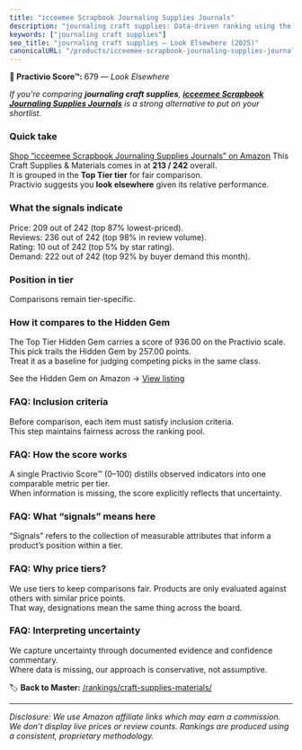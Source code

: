 ```yaml
---
title: "icceemee Scrapbook Journaling Supplies Journals"
description: "journaling craft supplies: Data-driven ranking using the Practivio Score™. Positioned by quality, value, demand, findability, momentum."
keywords: ["journaling craft supplies"]
seo_title: "journaling craft supplies — Look Elsewhere (2025)"
canonicalURL: "/products/icceemee-scrapbook-journaling-supplies-journals-B0F3X1VKWV/"
---
```


**🚫 Practivio Score™:** 679 — _Look Elsewhere_


*If you're comparing **journaling craft supplies**, **[icceemee Scrapbook Journaling Supplies Journals](https://www.amazon.com/dp/B0F3X1VKWV?tag=practivio-20)** is a strong alternative to put on your shortlist.*
### Quick take
[Shop “icceemee Scrapbook Journaling Supplies Journals” on Amazon](https://www.amazon.com/dp/B0F3X1VKWV?tag=practivio-20)
This Craft Supplies & Materials comes in at **213 / 242** overall.  
It is grouped in the **Top Tier tier** for fair comparison.  
Practivio suggests you **look elsewhere** given its relative performance.

### What the signals indicate
Price: 209 out of 242 (top 87% lowest-priced).  
Reviews: 236 out of 242 (top 98% in review volume).  
Rating: 10 out of 242 (top 5% by star rating).  
Demand: 222 out of 242 (top 92% by buyer demand this month).

### Position in tier
Comparisons remain tier-specific.

### How it compares to the Hidden Gem
The Top Tier Hidden Gem carries a score of 936.00 on the Practivio scale.  
This pick trails the Hidden Gem by 257.00 points.  
Treat it as a baseline for judging competing picks in the same class.  

See the Hidden Gem on Amazon → [View listing](https://www.amazon.com/dp/B079KL4C91?tag=practivio-20)

### FAQ: Inclusion criteria
Before comparison, each item must satisfy inclusion criteria.  
This step maintains fairness across the ranking pool.

### FAQ: How the score works
A single Practivio Score™ (0–100) distills observed indicators into one comparable metric per tier.  
When information is missing, the score explicitly reflects that uncertainty.

### FAQ: What “signals” means here
“Signals” refers to the collection of measurable attributes that inform a product’s position within a tier.

### FAQ: Why price tiers?
We use tiers to keep comparisons fair. Products are only evaluated against others with similar price points.  
That way, designations mean the same thing across the board.

### FAQ: Interpreting uncertainty
We capture uncertainty through documented evidence and confidence commentary.  
Where data is missing, our approach is conservative, not assumptive.


🏷️ **Back to Master:** [/rankings/craft-supplies-materials/](/rankings/craft-supplies-materials/)

---
_Disclosure: We use Amazon affiliate links which may earn a commission. We don’t display live prices or review counts. Rankings are produced using a consistent, proprietary methodology._
